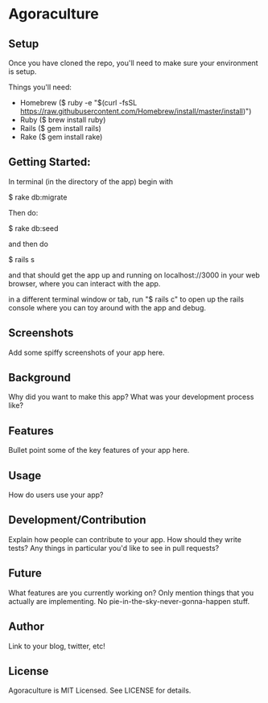 # Agoraculture

## Setup

Once you have cloned the repo, you'll need to make sure your environment is setup.

Things you'll need: 
  
  - Homebrew ($ ruby -e "$(curl -fsSL https://raw.githubusercontent.com/Homebrew/install/master/install)")
  - Ruby ($ brew install ruby)
  - Rails ($ gem install rails)
  - Rake ($ gem install rake)

## Getting Started:

In terminal (in the directory of the app) begin with 

  $ rake db:migrate

Then do:

  $ rake db:seed

and then do 

  $ rails s

and that should get the app up and running on localhost://3000 in your web browser, where you can interact with the app.

in a different terminal window or tab, run "$ rails c" to open up the rails console where you can toy around with the app and debug.

## Screenshots

Add some spiffy screenshots of your app here.

## Background

Why did you want to make this app? What was your development process
like?

## Features

Bullet point some of the key features of your app here.

## Usage

How do users use your app?

## Development/Contribution

Explain how people can contribute to your app. How should they write tests?
Any things in particular you'd like to see in pull requests?

## Future

What features are you currently working on? Only mention things that you
actually are implementing. No pie-in-the-sky-never-gonna-happen stuff.

## Author

Link to your blog, twitter, etc!

## License

Agoraculture is MIT Licensed. See LICENSE for details.
